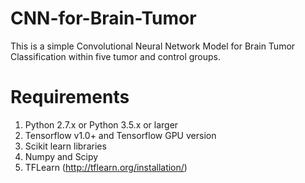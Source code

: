 # CNN-for-Brain-Tumor
This is a simple Convolutional Neural Network Model for Brain Tumor Classification within five tumor and control groups.


# Requirements
1. Python 2.7.x or Python 3.5.x or larger
2. Tensorflow v1.0+ and Tensorflow GPU version
3. Scikit learn libraries
4. Numpy and Scipy
5. TFLearn (http://tflearn.org/installation/)
